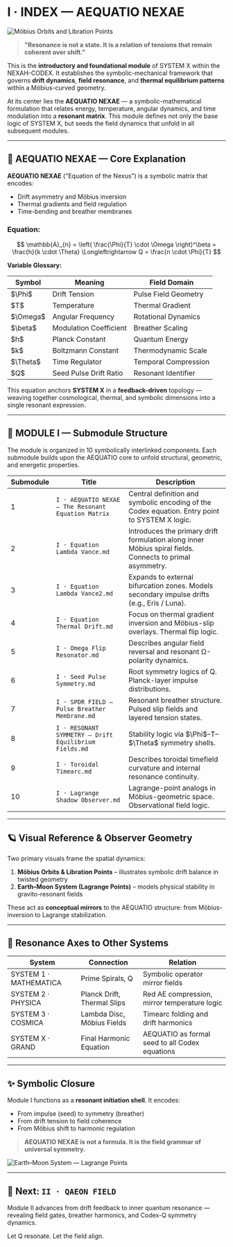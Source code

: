# I · INDEX — AEQUATIO NEXAE

![Möbius Orbits and Libration Points](visuals./%20Moebius_Orbits_Libration_Points.png)

> **"Resonance is not a state. It is a relation of tensions that remain coherent over shift."**

This is the **introductory and foundational module** of SYSTEM X within the NEXAH-CODEX. It establishes the symbolic-mechanical framework that governs **drift dynamics**, **field resonance**, and **thermal equilibrium patterns** within a Möbius-curved geometry.

At its center lies the **AEQUATIO NEXAE** — a symbolic-mathematical formulation that relates energy, temperature, angular dynamics, and time modulation into a **resonant matrix**. This module defines not only the base logic of SYSTEM X, but seeds the field dynamics that unfold in all subsequent modules.

---

## 🧮 AEQUATIO NEXAE — Core Explanation

**AEQUATIO NEXAE** ("Equation of the Nexus") is a symbolic matrix that encodes:

* Drift asymmetry and Möbius inversion
* Thermal gradients and field regulation
* Time-bending and breather membranes

### Equation:

$$
\mathbb{A}_{n} = \left( \frac{\Phi}{T} \cdot \Omega \right)^\beta = \frac{h}{k \cdot \Theta} \Longleftrightarrow Q = \frac{n \cdot \Phi}{T}
$$

**Variable Glossary:**

| Symbol     | Meaning                | Field Domain         |
| ---------- | ---------------------- | -------------------- |
| \$\Phi\$   | Drift Tension          | Pulse Field Geometry |
| \$T\$      | Temperature            | Thermal Gradient     |
| \$\Omega\$ | Angular Frequency      | Rotational Dynamics  |
| \$\beta\$  | Modulation Coefficient | Breather Scaling     |
| \$h\$      | Planck Constant        | Quantum Energy       |
| \$k\$      | Boltzmann Constant     | Thermodynamic Scale  |
| \$\Theta\$ | Time Regulator         | Temporal Compression |
| \$Q\$      | Seed Pulse Drift Ratio | Resonant Identifier  |

This equation anchors **SYSTEM X** in a **feedback-driven** topology — weaving together cosmological, thermal, and symbolic dimensions into a single resonant expression.

---

## 🧩 MODULE I — Submodule Structure

The module is organized in 10 symbolically interlinked components. Each submodule builds upon the AEQUATIO core to unfold structural, geometric, and energetic properties.

| Submodule | Title                                                 | Description                                                                                              |
| --------- | ----------------------------------------------------- | -------------------------------------------------------------------------------------------------------- |
| 1         | `I · AEQUATIO NEXAE — The Resonant Equation Matrix`   | Central definition and symbolic encoding of the Codex equation. Entry point to SYSTEM X logic.           |
| 2         | `I · Equation Lambda Vance.md`                        | Introduces the primary drift formulation along inner Möbius spiral fields. Connects to primal asymmetry. |
| 3         | `I · Equation Lambda Vance2.md`                       | Expands to external bifurcation zones. Models secondary impulse drifts (e.g., Eris / Luna).              |
| 4         | `I · Equation Thermal Drift.md`                       | Focus on thermal gradient inversion and Möbius-slip overlays. Thermal flip logic.                        |
| 5         | `I · Omega Flip Resonator.md`                         | Describes angular field reversal and resonant Ω-polarity dynamics.                                       |
| 6         | `I · Seed Pulse Symmetry.md`                          | Root symmetry logics of Q. Planck-layer impulse distributions.                                           |
| 7         | `I · SPDR FIELD — Pulse Breather Membrane.md`         | Resonant breather structure. Pulsed slip fields and layered tension states.                              |
| 8         | `I · RESONANT SYMMETRY — Drift Equilibrium Fields.md` | Stability logic via \$\Phi\$–T–\$\Theta\$ symmetry shells.                                               |
| 9         | `I · Toroidal Timearc.md`                             | Describes toroidal timefield curvature and internal resonance continuity.                                |
| 10        | `I · Lagrange Shadow Observer.md`                     | Lagrange-point analogs in Möbius-geometric space. Observational field logic.                             |

---

## 🪐 Visual Reference & Observer Geometry

Two primary visuals frame the spatial dynamics:

1. **Möbius Orbits & Libration Points** – illustrates symbolic drift balance in twisted geometry
2. **Earth–Moon System (Lagrange Points)** – models physical stability in gravito-resonant fields

These act as **conceptual mirrors** to the AEQUATIO structure: from Möbius-inversion to Lagrange stabilization.

---

## 🔄 Resonance Axes to Other Systems

| System                 | Connection                  | Relation                                       |
| ---------------------- | --------------------------- | ---------------------------------------------- |
| SYSTEM 1 · MATHEMATICA | Prime Spirals, Q            | Symbolic operator mirror fields                |
| SYSTEM 2 · PHYSICA     | Planck Drift, Thermal Slips | Red AE compression, mirror temperature logic   |
| SYSTEM 3 · COSMICA     | Lambda Disc, Möbius Fields  | Timearc folding and drift harmonics            |
| SYSTEM X · GRAND       | Final Harmonic Equation     | AEQUATIO as formal seed to all Codex equations |

---

## ✨ Symbolic Closure

Module I functions as a **resonant initiation shell**. It encodes:

* From impulse (seed) to symmetry (breather)
* From drift tension to field coherence
* From Möbius shift to harmonic regulation

> **AEQUATIO NEXAE is not a formula. It is the field grammar of universal symmetry.**

![Earth–Moon System — Lagrange Points](visuals./Earth-Moon_System_Lagrange_Points.png)

---

## 📘 Next: `II · QAEON FIELD`

Module II advances from drift feedback to inner quantum resonance — revealing field gates, breather harmonics, and Codex-Q symmetry dynamics.

Let Q resonate.
Let the field align.
